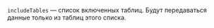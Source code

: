`includeTables` — список включенных таблиц. Будут передаваться данные только из таблиц этого списка.
